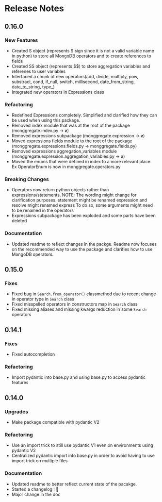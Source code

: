 # Release Notes

## 0.16.0


### New Features

* Created S object (represents $ sign since it is not a valid variable name in python) to store all MongoDB operators and to create references to fields
* Created SS object (represents $$) to store aggregation variables and referenes to user variables
* Interfaced a chunk of new operators(add, divide, multiply, pow, substract, cond, if_null, switch, millisecond, date_from_string, date_to_string, type_)
* Integrated new operators in Expressions class


### Refactoring

* Redefined Expressions completely. Simplified and clarified how they can be used when using this package.
* Removed index module that was at the root of the package (monggregate.index.py -> ø) 
* Removed expressions subpackage (monggregate.expression -> ø)
* Moved expressions fields module to the root of the package (monggregate.expressions.fields.py -> monggregate.fields.py)
* Removed expressions aggregation_variables module (monggregate.expression.aggregation_variables.py -> ø)
* Moved the enums that were defined in index to a more relevant place. Ex OperatorEnum is now in monggregate.operators.py

### Breaking Changes

* Operators now return python objects rather than expressions/statements. 
  NOTE: The wording might change for clarification purposes.
        statement might be renamed expression and resolve might renamed express
        To do so, some arguments might need to be renamed in the operators
* Expressions subpackage has been exploded and some parts have been deleted

### Documentation

* Updated readme to reflect changes in the packge. Readme now focuses on the recommended way to use the package and clarifies how to use MongoDB operators.

## 0.15.0

### Fixes

* Fixed bug in `Search.from_operator()` classmethod due to recent change in operator type in `Search` class
* Fixed misspelled operators in constructors map in `Search` class
* Fixed missing aliases and missing kwargs reduction in some `Search` operators


## 0.14.1

### Fixes

* Fixed autocompletion

### Refactoring

* Import pydantic into base.py and using base.py to access pydantic features


## 0.14.0

### Upgrades

* Make package compatible with pydantic V2

### Refactoring

* Use an import trick to still use pydantic V1 even on environments using pydantic V2
* Centralized pydantic import into base.py in order to avoid having to use import trick on multiple files

### Documentation

* Updated readme to better reflect current state of the pacakge.
* Started a changelog ! :champagne:
* Major change in the doc 
